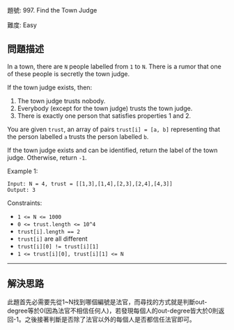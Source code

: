 題號: 997. Find the Town Judge

難度: Easy

## 問題描述
In a town, there are `N` people labelled from `1` to `N`.  There is a rumor that one of these people is secretly the town judge.

If the town judge exists, then:

1. The town judge trusts nobody.
2. Everybody (except for the town judge) trusts the town judge.
3. There is exactly one person that satisfies properties 1 and 2.

You are given `trust`, an array of pairs `trust[i] = [a, b]` representing that the person labelled `a` trusts the person labelled `b`.

If the town judge exists and can be identified, return the label of the town judge.  Otherwise, return `-1`.

Example 1:
```
Input: N = 4, trust = [[1,3],[1,4],[2,3],[2,4],[4,3]]
Output: 3
```
Constraints:


- `1 <= N <= 1000`
- `0 <= trust.length <= 10^4`
- `trust[i].length == 2`
- `trust[i]` are all different
- `trust[i][0] != trust[i][1]`
- `1 <= trust[i][0], trust[i][1] <= N`


---
## 解決思路
此題首先必需要先從1~N找到哪個編號是法官，而尋找的方式就是判斷out-degree等於0(因為法官不相信任何人)，若發現每個人的out-degree皆大於0則返回-1。之後接著判斷是否除了法官以外的每個人是否都信任法官即可。